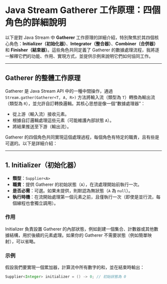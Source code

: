 # Java Stream Gatherer 工作原理：四個角色的詳細說明

以下是對 Java Stream 中 **Gatherer** 工作原理的詳細介紹，特別聚焦於其四個核心角色：**Initializer（初始化器）**、**Integrator（整合器）**、**Combiner（合併器）** 和 **Finisher（結束器）**。這些角色共同定義了 Gatherer 的數據處理流程，我將逐一解釋它們的功能、作用、實現方式，並提供示例來說明它們如何協同工作。

---

## Gatherer 的整體工作原理
Gatherer 是 Java Stream API 中的一種中間操作，通過 `Stream.gather(Gatherer<T, A, R>)` 方法將輸入流（類型為 `T`）轉換為輸出流（類型為 `R`），並允許自訂轉換邏輯。其核心思想是像一個“數據處理器”：
- 從上游（輸入流）接收元素。
- 根據自訂邏輯處理這些元素（可能維護內部狀態 `A`）。
- 將結果推送至下游（輸出流）。

Gatherer 的四個角色共同實現這個處理過程，每個角色有特定的職責，且有些是可選的。以下是詳細介紹：

---

## 1. Initializer（初始化器）
- **類型**：`Supplier<A>`
- **職責**：提供 Gatherer 的初始狀態（`A`），在流處理開始前執行一次。
- **是否必需**：可選。如果未提供，則默認為無狀態（`A` 為 `null`）。
- **執行時機**：在流開始處理第一個元素之前，且僅執行一次（即使是並行流，每個線程也會獨立調用）。

### 作用
Initializer 負責設置 Gatherer 的內部狀態，例如創建一個集合、計數器或其他數據結構，用於後續的元素處理。如果你的 Gatherer 不需要狀態（例如簡單映射），可以省略。

### 示例
假設我們要實現一個累加器，計算流中所有數字的和，並在結束時輸出：
```java
Supplier<Integer> initializer = () -> 0; // 初始狀態為 0
